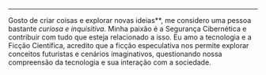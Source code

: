 
---

Gosto de criar coisas e explorar novas ideias**, me considero uma pessoa bastante *curiosa e inquisitiva*. Minha paixão é a Segurança Cibernética e contribuir com tudo que esteja relacionado a isso. Eu amo a tecnologia e a Ficção Científica, acredito que a ficção especulativa nos permite explorar conceitos futuristas e cenários imaginativos, questionando nossa compreensão da tecnologia e sua interação com a sociedade.
